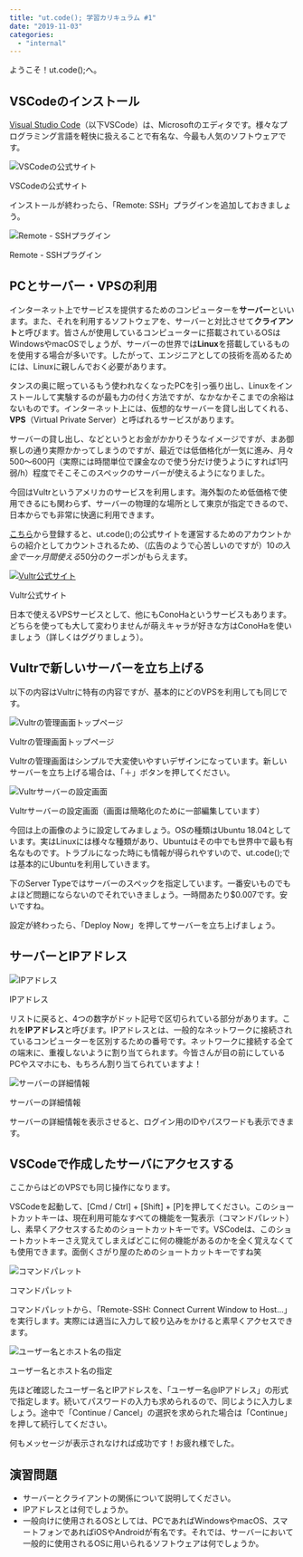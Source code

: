 ```yaml
---
title: "ut.code(); 学習カリキュラム #1"
date: "2019-11-03"
categories: 
  - "internal"
---
```


ようこそ！ut.code();へ。

## VSCodeのインストール

[Visual Studio Code](https://code.visualstudio.com/)（以下VSCode）は、Microsoftのエディタです。様々なプログラミング言語を軽快に扱えることで有名な、今最も人気のソフトウェアです。

![VSCodeの公式サイト](images/image-1-1024x593.png)

VSCodeの公式サイト

インストールが終わったら、「Remote: SSH」プラグインを追加しておきましょう。

![Remote - SSHプラグイン](images/image-5-1024x366.png)

Remote - SSHプラグイン

## PCとサーバー・VPSの利用

インターネット上でサービスを提供するためのコンピューターを**サーバー**といいます。また、それを利用するソフトウェアを、サーバーと対比させて**クライアント**と呼びます。皆さんが使用しているコンピューターに搭載されているOSはWindowsやmacOSでしょうが、サーバーの世界では**Linux**を搭載しているものを使用する場合が多いです。したがって、エンジニアとしての技術を高めるためには、Linuxに親しんでおく必要があります。

タンスの奥に眠っているもう使われなくなったPCを引っ張り出し、Linuxをインストールして実験するのが最も力の付く方法ですが、なかなかそこまでの余裕はないものです。インターネット上には、仮想的なサーバーを貸し出してくれる、**VPS**（Virtual Private Server）と呼ばれるサービスがあります。

サーバーの貸し出し、などというとお金がかかりそうなイメージですが、まあ御察しの通り実際かかってしまうのですが、最近では低価格化が一気に進み、月々500〜600円（実際には時間単位で課金なので使う分だけ使うようにすれば1円弱/h）程度でそこそこのスペックのサーバーが使えるようになりました。

今回はVultrというアメリカのサービスを利用します。海外製のため低価格で使用できるにも関わらず、サーバーの物理的な場所として東京が指定できるので、日本からでも非常に快適に利用できます。

[こちら](https://www.vultr.com/?ref=8284679-4F)から登録すると、ut.code();の公式サイトを運営するためのアカウントからの紹介としてカウントされるため、（広告のようで心苦しいのですが）$10の入金で一ヶ月間使える$50分のクーポンがもらえます。

[![Vultr公式サイト](images/image-1024x372.png)](https://www.vultr.com/?ref=8284679-4F)

Vultr公式サイト

日本で使えるVPSサービスとして、他にもConoHaというサービスもあります。どちらを使っても大して変わりませんが萌えキャラが好きな方はConoHaを使いましょう（詳しくはググりましょう）。

## Vultrで新しいサーバーを立ち上げる

以下の内容はVultrに特有の内容ですが、基本的にどのVPSを利用しても同じです。

![Vultrの管理画面トップページ](images/image-2-1024x208.png)

Vultrの管理画面トップページ

Vultrの管理画面はシンプルで大変使いやすいデザインになっています。新しいサーバーを立ち上げる場合は、「＋」ボタンを押してください。

![Vultrサーバーの設定画面](images/image-4-1024x689.png)

Vultrサーバーの設定画面（画面は簡略化のために一部編集しています）

今回は上の画像のように設定してみましょう。OSの種類はUbuntu 18.04としています。実はLinuxには様々な種類があり、Ubuntuはその中でも世界中で最も有名なものです。トラブルになった時にも情報が得られやすいので、ut.code();では基本的にUbuntuを利用していきます。

下のServer Typeではサーバーのスペックを指定しています。一番安いものでもよほど問題にならないのでそれでいきましょう。一時間あたり$0.007です。安いですね。

設定が終わったら、「Deploy Now」を押してサーバーを立ち上げましょう。

## サーバーとIPアドレス

![IPアドレス](images/image-3-1024x177.png)

IPアドレス

リストに戻ると、4つの数字がドット記号で区切られている部分があります。これを**IPアドレス**と呼びます。IPアドレスとは、一般的なネットワークに接続されているコンピューターを区別するための番号です。ネットワークに接続する全ての端末に、重複しないように割り当てられます。今皆さんが目の前にしているPCやスマホにも、もちろん割り当てられていますよ！

![サーバーの詳細情報](images/image-6-1024x385.png)

サーバーの詳細情報

サーバーの詳細情報を表示させると、ログイン用のIDやパスワードも表示できます。

## VSCodeで作成したサーバにアクセスする

ここからはどのVPSでも同じ操作になります。

VSCodeを起動して、\[Cmd / Ctrl\] + \[Shift\] + \[P\]を押してください。このショートカットキーは、現在利用可能なすべての機能を一覧表示（コマンドパレット）し、素早くアクセスするためのショートカットキーです。VSCodeは、このショートカットキーさえ覚えてしまえばどこに何の機能があるのかを全く覚えなくても使用できます。面倒くさがり屋のためのショートカットキーですね笑

![コマンドパレット](images/image-7-1024x208.png)

コマンドパレット

コマンドパレットから、「Remote-SSH: Connect Current Window to Host...」を実行します。実際には適当に入力して絞り込みをかけると素早くアクセスできます。

![ユーザー名とホスト名の指定](images/image-8-1024x213.png)

ユーザー名とホスト名の指定

先ほど確認したユーザー名とIPアドレスを、「ユーザー名@IPアドレス」の形式で指定します。続いてパスワードの入力も求められるので、同じように入力しましょう。途中で「Continue / Cancel」の選択を求められた場合は「Continue」を押して続行してください。

何もメッセージが表示されなければ成功です！お疲れ様でした。

## 演習問題

- サーバーとクライアントの関係について説明してください。
- IPアドレスとは何でしょうか。
- 一般向けに使用されるOSとしては、PCであればWindowsやmacOS、スマートフォンであればiOSやAndroidが有名です。それでは、サーバーにおいて一般的に使用されるOSに用いられるソフトウェアは何でしょうか。

